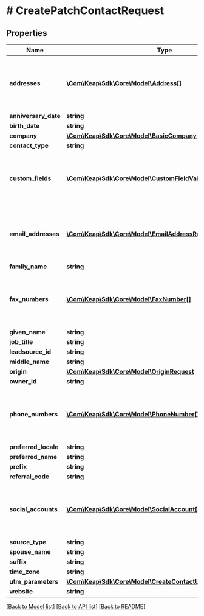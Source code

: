 # # CreatePatchContactRequest

## Properties

Name | Type | Description | Notes
------------ | ------------- | ------------- | -------------
**addresses** | [**\Com\Keap\Sdk\Core\Model\Address[]**](Address.md) | If an empty array is specified, all existing values will be removed. | [optional]
**anniversary_date** | **string** |  | [optional]
**birth_date** | **string** |  | [optional]
**company** | [**\Com\Keap\Sdk\Core\Model\BasicCompany**](BasicCompany.md) |  | [optional]
**contact_type** | **string** |  | [optional]
**custom_fields** | [**\Com\Keap\Sdk\Core\Model\CustomFieldValue[]**](CustomFieldValue.md) | If an empty array is specified, all existing values will be removed. | [optional]
**email_addresses** | [**\Com\Keap\Sdk\Core\Model\EmailAddressRequest[]**](EmailAddressRequest.md) | If an empty array is specified, all existing values will be removed. | [optional]
**family_name** | **string** |  | [optional]
**fax_numbers** | [**\Com\Keap\Sdk\Core\Model\FaxNumber[]**](FaxNumber.md) | If an empty array is specified, all existing values will be removed. | [optional]
**given_name** | **string** |  | [optional]
**job_title** | **string** |  | [optional]
**leadsource_id** | **string** |  | [optional]
**middle_name** | **string** |  | [optional]
**origin** | [**\Com\Keap\Sdk\Core\Model\OriginRequest**](OriginRequest.md) |  | [optional]
**owner_id** | **string** |  | [optional]
**phone_numbers** | [**\Com\Keap\Sdk\Core\Model\PhoneNumber[]**](PhoneNumber.md) | If an empty array is specified, all existing values will be removed. | [optional]
**preferred_locale** | **string** |  | [optional]
**preferred_name** | **string** |  | [optional]
**prefix** | **string** |  | [optional]
**referral_code** | **string** |  | [optional]
**social_accounts** | [**\Com\Keap\Sdk\Core\Model\SocialAccount[]**](SocialAccount.md) | If an empty array is specified, all existing values will be removed. | [optional]
**source_type** | **string** |  | [optional]
**spouse_name** | **string** |  | [optional]
**suffix** | **string** |  | [optional]
**time_zone** | **string** |  | [optional]
**utm_parameters** | [**\Com\Keap\Sdk\Core\Model\CreateContactUtmPropertiesRequest**](CreateContactUtmPropertiesRequest.md) |  | [optional]
**website** | **string** |  | [optional]

[[Back to Model list]](../../README.md#models) [[Back to API list]](../../README.md#endpoints) [[Back to README]](../../README.md)
